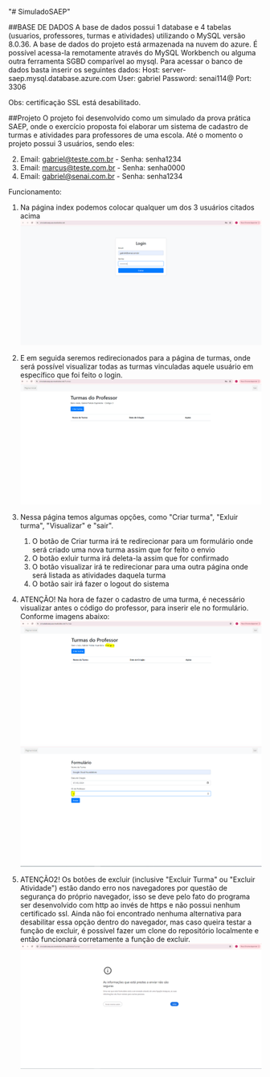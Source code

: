 "# SimuladoSAEP" 


##BASE DE DADOS 
A base de dados possui 1 database e 4 tabelas (usuarios, professores, turmas e atividades) utilizando o MySQL versão 8.0.36.
A base de dados do projeto está armazenada na nuvem do azure. É possível acessa-la remotamente através do MySQL Workbench ou alguma outra ferramenta SGBD comparível ao mysql. 
Para acessar o banco de dados basta inserir os seguintes dados:
Host: server-saep.mysql.database.azure.com
User: gabriel 
Password: senai114@
Port: 3306

Obs: certificação SSL está desabilitado. 



##Projeto 
O projeto foi desenvolvido como um simulado da prova prática SAEP, onde o exercício proposta foi elaborar um sistema de cadastro de turmas e atividades para professores de uma escola. 
Até o momento o projeto possui 3 usuários, sendo eles: 

2. Email: gabriel@teste.com.br - Senha: senha1234 
3. Email: marcus@teste.com.br - Senha: senha0000
4. Email: gabriel@senai.com.br - Senha: senha1234

Funcionamento:
1. Na página index podemos colocar qualquer um dos 3 usuários citados acima  
![alt text](image.png)

2. E em seguida seremos redirecionados para a página de turmas, onde será possível visualizar todas as turmas vinculadas aquele usuário em específico que foi feito o login. 
![alt text](image-1.png)

3. Nessa página temos algumas opções, como "Criar turma", "Exluir turma", "Visualizar" e "sair". 
   1. O botão de Criar turma irá te redirecionar para um formulário onde será criado uma nova turma assim que for feito o envio 
   2. O botão exluir turma irá deleta-la assim que for confirmado 
   3. O botão visualizar irá te redirecionar para uma outra página onde será listada as atividades daquela turma 
   4. O botão sair irá fazer o logout do sistema 

4. ATENÇÃO! Na hora de fazer o cadastro de uma turma, é necessário visualizar antes o código do professor, para inserir ele no formulário. Conforme imagens abaixo: 
   ![alt text](image-2.png)
   ![alt text](image-3.png)

5. ATENÇÃO2! Os botões de excluir (inclusive "Excluir Turma" ou "Excluir Atividade") estão dando erro nos navegadores por questão de segurança do próprio navegador, isso se deve pelo fato do programa ser desenvolvido com http ao invés de https e não possui nenhum certificado ssl. Ainda não foi encontrado nenhuma alternativa para desabilitar essa opção dentro do navegador, mas caso queira testar a função de excluir, é possível fazer um clone do repositório localmente e então funcionará corretamente a função de excluir.
![alt text](image-4.png)
